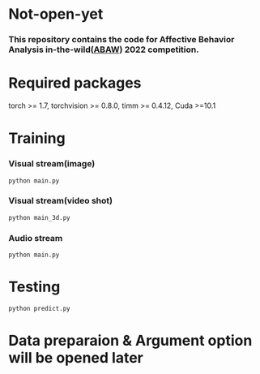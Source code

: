 # Not-open-yet

### This repository contains the code for Affective Behavior Analysis in-the-wild([ABAW](https://ibug.doc.ic.ac.uk/resources/cvpr-2022-3rd-abaw/)) 2022 competition.

# Required packages

torch >= 1.7, torchvision >= 0.8.0, timm >= 0.4.12, Cuda >=10.1

# Training

### Visual stream(image)

`python main.py`

### Visual stream(video shot)

`python main_3d.py`

### Audio stream

`python main.py`

# Testing

`python predict.py`

# Data preparaion & Argument option will be opened later
